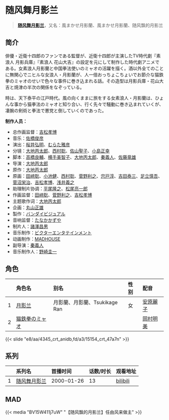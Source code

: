 # 随风舞月影兰


> <u>**[随风舞月影兰](https://bgm.tv/subject/4047)**</u>，又名：風まかせ月影蘭、風まかせ月影蘭、随风飘的月影兰

## 简介

俳優・近衛十四郎のファンである監督が、近衛十四郎が主演したTV時代劇『素浪人 月影兵庫』『素浪人 花山大吉』の設定を元にして制作した時代劇アニメである。女素浪人月影蘭と中国拳法使いのミャオの活躍を描く。酒以外全てのことに無関心でニヒルな女浪人・月影蘭が、人一倍おっちょこちょいでお節介な猫鉄拳のミャオのせいで色々な事件に巻き込まれる話。その造型は月影兵庫・花山大吉と焼津の半次の関係をなぞっている。

時は、天下泰平の江戸時代。風の向くままに旅をする女素浪人・月影蘭は、ひょんな事から猫拳法のミャオと知り合い、行く先々で騒動に巻き込まれていくが、凄腕の剣術と拳法で悪党と倒していくのであった。

**制作人员：**
- 总作画监督：[吉松孝博](https://bgm.tv/person/213)
- 音乐：[佐橋俊彦](https://bgm.tv/person/72)
- 演出：[桜井弘明](https://bgm.tv/person/28)、[むらた雅彦](https://bgm.tv/person/1412)
- 分镜：[大地丙太郎](https://bgm.tv/person/143)、[西村聡](https://bgm.tv/person/211)、[佐山聖子](https://bgm.tv/person/900)、[小島正幸](https://bgm.tv/person/750)
- 脚本：[高橋良輔](https://bgm.tv/person/639)、[横手美智子](https://bgm.tv/person/337)、[大地丙太郎](https://bgm.tv/person/143)、[秦義人](https://bgm.tv/person/22518)、[佐藤竜雄](https://bgm.tv/person/548)
- 导演：[大地丙太郎](https://bgm.tv/person/143)
- 原作：[大地丙太郎](https://bgm.tv/person/143)
- 原画：[田﨑聡](https://bgm.tv/person/2758)、[小池健](https://bgm.tv/person/1425)、[西村聡](https://bgm.tv/person/211)、[菅野利之](https://bgm.tv/person/3177)、[宍戸淳](https://bgm.tv/person/2887)、[吉田泰三](https://bgm.tv/person/10005)、[足立慎吾](https://bgm.tv/person/3183)、[菅沼栄治](https://bgm.tv/person/948)、[吉松孝博](https://bgm.tv/person/213)、[浅井義之](https://bgm.tv/person/12162)
- 助理制片协调：[平尾隆之](https://bgm.tv/person/7507)、[松尾亮一郎](https://bgm.tv/person/54030)
- 作画监督：[田﨑聡](https://bgm.tv/person/2758)、[菅野利之](https://bgm.tv/person/3177)、[吉松孝博](https://bgm.tv/person/213)
- 主题歌作词：[大地丙太郎](https://bgm.tv/person/143)
- 企画：[丸山正雄](https://bgm.tv/person/914)
- 製作：[バンダイビジュアル](https://bgm.tv/person/56)
- 音响监督：[たなかかずや](https://bgm.tv/person/38)
- 制片人：[諸澤昌男](https://bgm.tv/person/2179)
- 音乐制作：[ビクターエンタテインメント](https://bgm.tv/person/41)
- 动画制作：[MADHOUSE](https://bgm.tv/person/603)
- 副导演：[秦義人](https://bgm.tv/person/22518)
- 音乐制作人：[野崎圭一](https://bgm.tv/person/235)

## 角色

|     |   角色名   |   别名  | 性别 |  配音  |
|:--- |:------  |:----      |:---  |:--   |
| 1 | [月影兰](https://bgm.tv/character/4345) | 月影蘭、月影蘭、Tsukikage Ran | 女 | [安原麗子](https://bgm.tv/person/4206) |
| 2 | [猫鉄拳のミャオ](https://bgm.tv/character/15154) |  |  | [岡村明美](https://bgm.tv/person/4170) |

{{< slide "e8/aa/4345_crt_anidb,fd/a3/15154_crt_47a7n" >}}

## 系列

|     |   系列名   |   首播时间  | 话数/时长  | 观看地址 |
|:---  |:------    |:----      |:---       |:---  |
| 1 |[随风舞月影兰](https://bgm.tv/subject/4047)| 2000-01-26 | 13 | [bilibili](https://www.bilibili.com/bangumi/play/ss2151)  |

## MAD

{{< media  "BV15W411j7uW"
"【随风飘的月影兰】任由风来做主"  >}}

